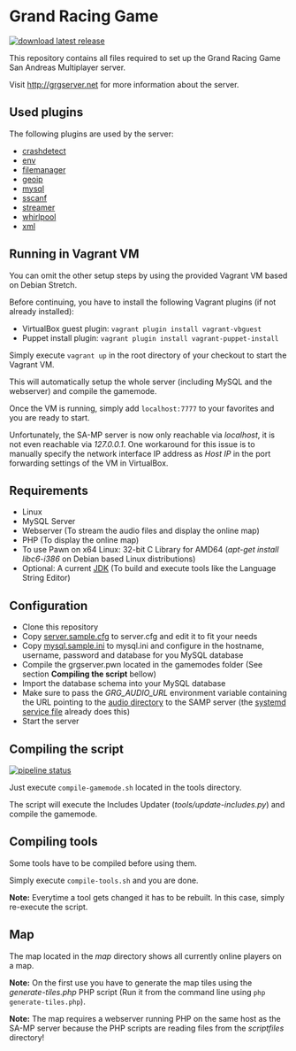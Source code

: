 # Grand Racing Game

[![download latest release](https://img.shields.io/badge/download-latest-blue.svg)](https://gitlab.com/GRGServer/SAMPRacing/-/jobs/artifacts/master/download?job=release)

This repository contains all files required to set up the Grand Racing Game San Andreas Multiplayer server.

Visit http://grgserver.net for more information about the server.

## Used plugins

The following plugins are used by the server:

 * [crashdetect](http://forum.sa-mp.com/showthread.php?t=262796)
 * [env](http://forum.sa-mp.com/showthread.php?t=656319)
 * [filemanager](http://forum.sa-mp.com/showthread.php?t=92246)
 * [geoip](http://forum.sa-mp.com/showthread.php?t=32509)
 * [mysql](http://forum.sa-mp.com/showthread.php?t=56564)
 * [sscanf](http://forum.sa-mp.com/showthread.php?t=120356)
 * [streamer](http://forum.sa-mp.com/showthread.php?t=102865)
 * [whirlpool](http://forum.sa-mp.com/showthread.php?t=65290)
 * [xml](http://forum.sa-mp.com/showthread.php?t=372521)

## Running in Vagrant VM

You can omit the other setup steps by using the provided Vagrant VM based on Debian Stretch.

Before continuing, you have to install the following Vagrant plugins (if not already installed):

* VirtualBox guest plugin: `vagrant plugin install vagrant-vbguest`
* Puppet install plugin: `vagrant plugin install vagrant-puppet-install`

Simply execute `vagrant up` in the root directory of your checkout to start the Vagrant VM.

This will automatically setup the whole server (including MySQL and the webserver) and compile the gamemode.

Once the VM is running, simply add `localhost:7777` to your favorites and you are ready to start.

Unfortunately, the SA-MP server is now only reachable via *localhost*, it is not even reachable via *127.0.0.1*. One workaround for this issue is to manually specify the network interface IP address as *Host IP* in the port forwarding settings of the VM in VirtualBox.

## Requirements

  * Linux
  * MySQL Server
  * Webserver (To stream the audio files and display the online map)
  * PHP (To display the online map)
  * To use Pawn on x64 Linux: 32-bit C Library for AMD64 (*apt-get install libc6-i386* on Debian based Linux distributions)
  * Optional: A current [JDK](http://www.oracle.com/technetwork/java/javase/downloads/index.html) (To build and execute tools like the Language String Editor)

## Configuration

  * Clone this repository
  * Copy [server.sample.cfg](server.sample.cfg) to server.cfg and edit it to fit your needs
  * Copy [mysql.sample.ini](mysql.sample.ini) to mysql.ini and configure in the hostname, username, password and database for you MySQL database
  * Compile the grgserver.pwn located in the gamemodes folder (See section **Compiling the script** bellow)
  * Import the database schema into your MySQL database
  * Make sure to pass the *GRG_AUDIO_URL* environment variable containing the URL pointing to the [audio directory](audio) to the SAMP server (the [systemd service file](samp.service) already does this)
  * Start the server

## Compiling the script

[![pipeline status](https://gitlab.com/GRGServer/SAMPRacing/badges/master/pipeline.svg)](https://gitlab.com/GRGServer/SAMPRacing/commits/master)

Just execute `compile-gamemode.sh` located in the tools directory.

The script will execute the Includes Updater (*tools/update-includes.py*) and compile the gamemode.

## Compiling tools

Some tools have to be compiled before using them.

Simply execute `compile-tools.sh` and you are done.

**Note:** Everytime a tool gets changed it has to be rebuilt. In this case, simply re-execute the script.

## Map

The map located in the *map* directory shows all currently online players on a map.

**Note:** On the first use you have to generate the map tiles using the *generate-tiles.php* PHP script (Run it from the command line using `php generate-tiles.php`).

**Note:** The map requires a webserver running PHP on the same host as the SA-MP server because the PHP scripts are reading files from the *scriptfiles* directory!